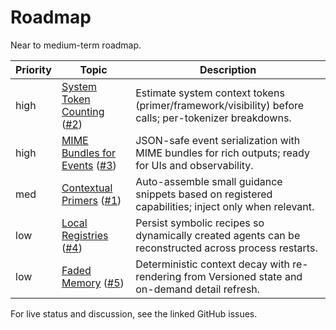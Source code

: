 # Roadmap

Near to medium-term roadmap.

| Priority |   Topic   | Description |
|----------|-----------|-------------|
| high | [System Token Counting](token_counting.md) ([#2](https://github.com/ashenfad/agex/issues/2)) | Estimate system context tokens (primer/framework/visibility) before calls; per-tokenizer breakdowns. |
| high | [MIME Bundles for Events](mime_bundles.md) ([#3](https://github.com/ashenfad/agex/issues/3)) | JSON-safe event serialization with MIME bundles for rich outputs; ready for UIs and observability. |
| med |  [Contextual Primers](primers.md) ([#1](https://github.com/ashenfad/agex/issues/1)) | Auto-assemble small guidance snippets based on registered capabilities; inject only when relevant. |
| low | [Local Registries](local_registries.md) ([#4](https://github.com/ashenfad/agex/issues/4)) | Persist symbolic recipes so dynamically created agents can be reconstructed across process restarts. |
| low | [Faded Memory](faded_memory.md) ([#5](https://github.com/ashenfad/agex/issues/5)) | Deterministic context decay with re-rendering from Versioned state and on-demand detail refresh. |

For live status and discussion, see the linked GitHub issues.
